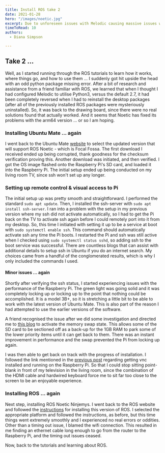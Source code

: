 ```yaml
---
title: Install ROS take 2
date: 2021-01-28
hero: "/images/noetic.jpg"
excerpt: Due to unforeseen issues with Melodic causing massive issues with a variety of packages - I have opted to start from scratch with the more updated ROS Noetic Ninjemys.
timeToRead: 10
authors:
  - Diana Simpson

---
```


## Take 2 ...

Well, as I started running through the ROS tutorials to learn how it works, where things go, and how to use them ... I suddenly got hit upside the head with an odd python package missing error. After a bit of research and assistance from a friend familiar with ROS, we learned that when I thought I had configured Melodic to utilise Python3, versus the default 2.7, it had been completely reversed when I had to reinstall the desktop packages (after all of the previously installed ROS packages were mysteriously uninstalled). So, it was back to the drawing board, since there were no real solutions found that actually worked. And it seems that Noetic has fixed its problems with the arm64 version ... or so I am hoping.

### Installing Ubuntu Mate ... again

I went back to the Ubuntu Mate [website](https://ubuntu-mate.org/download/arm64/) to select the updated version that will support ROS Noetic - which is Focal Fossa. The first download I received ended up being corrupted, thank goodness for the checksum verification proving this. Another download was initiated, and then verified. I got the OS image flashed onto the Raspberry Pi's SD card, and loaded it into the Raspberry Pi. The initial setup ended up being conducted on my living room TV, since ssh won't set up any longer.

### Setting up remote control & visual access to Pi

The initial setup up was pretty smooth and straightforward. I performed the standard `sudo apt update`. Then, I installed the ssh-server with `sudo apt install ssh-server`. I ran into a problem with the setup in my previous version where my ssh did not activate automatically, so I had to get the Pi back on the TV to activate ssh again before I could remotely port into it from my desktop. So, this time I initiated with setting it up to be a service at boot with `sudo systemctl enable ssh`. This command should automatically activate ssh any time the Pi boots. I restarted the Pi and ssh was still active when I checked using `sudo systemctl status sshd`, so adding ssh to the boot service was successful. There are countless blogs that can assist with additional details to setup ssh in Ubuntu if you do an internet search. My choices came from a handful of the conglomerated results, which is why I only included the commands I used.

#### Minor issues ... again

Shortly after verifying the ssh status, I started experiencing issues with the performance of the Raspberry Pi. The green light was going solid and it was completely locking up or locking up to the point that nothing could be accomplished. It is a model 3B+, so it is stretching a little bit to be able to work with the latest version of Ubuntu Mate. This is also part of the reason I had attempted to use the earlier versions of the software.

A friend recognised the issue after we did some investigation and directed me to [this blog](https://www.digitalocean.com/community/tutorials/how-to-add-swap-space-on-ubuntu-16-04) to activate the memory swap state. This allows some of the SD card to be sectioned off as a back-up for the 1GB RAM to park some of the lower priority items until it can get back to them. There was an instant improvement in performance and the swap prevented the Pi from locking up again.

I was then able to get back on track with the progress of installation. I followed the link mentioned in the [previous post](https://www.roboticsbydiana.com/post/2020-10-24-installing-ros-on-rasppi/) regarding getting vnc installed and running on the Raspberry Pi. So that I could stop sitting point-blank in front of my television in the living room, since the combination of the HDMI cable and hardwired keyboard force me to sit far too close to the screen to be an enjoyable experience.

### Installing ROS ... again

Next step, installing ROS Noetic Ninjemys. I went back to the ROS website and followed the [instructions](https://wiki.ros.org/noetic/Installation) for installing this version of ROS. I selected the appropriate platform and followed the instructions, as before, but this time things went extremely smoothly and I experienced no real errors or oddities. Other than a timing out issue, I blamed the wifi connection. This resulted in me finding an ethernet cable long enough to go from the router to the Raspberry Pi, and the timing out issues ceased.

Now, back to the tutorials and learning about ROS.
